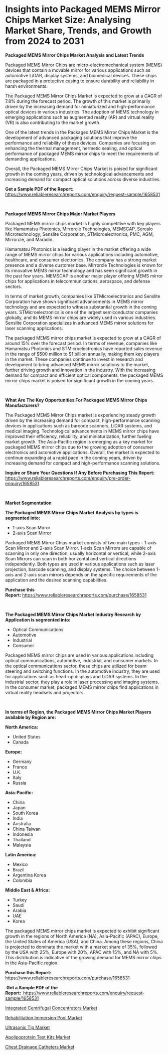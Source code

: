 <p><h1>Insights into Packaged MEMS Mirror Chips Market Size: Analysing Market Share, Trends, and Growth from 2024 to 2031</h1></p><p><strong>Packaged MEMS Mirror Chips Market Analysis and Latest Trends</strong></p>
<p><p>Packaged MEMS Mirror Chips are micro-electromechanical system (MEMS) devices that contain a movable mirror for various applications such as automotive LiDAR, display systems, and biomedical devices. These chips are packaged in a protective casing to ensure durability and reliability in harsh environments.</p><p>The Packaged MEMS Mirror Chips Market is expected to grow at a CAGR of 7.8% during the forecast period. The growth of this market is primarily driven by the increasing demand for miniaturized and high-performance optical devices in various industries. The adoption of MEMS technology in emerging applications such as augmented reality (AR) and virtual reality (VR) is also contributing to the market growth.</p><p>One of the latest trends in the Packaged MEMS Mirror Chips Market is the development of advanced packaging solutions that improve the performance and reliability of these devices. Companies are focusing on enhancing the thermal management, hermetic sealing, and optical performance of packaged MEMS mirror chips to meet the requirements of demanding applications.</p><p>Overall, the Packaged MEMS Mirror Chips Market is poised for significant growth in the coming years, driven by technological advancements and increasing demand for compact optical solutions across diverse industries.</p></p>
<p><strong>Get a Sample PDF of the Report:&nbsp;</strong> <a href="https://www.reliableresearchreports.com/enquiry/request-sample/1658531">https://www.reliableresearchreports.com/enquiry/request-sample/1658531</a></p>
<p>&nbsp;</p>
<p><strong>Packaged MEMS Mirror Chips Major Market Players</strong></p>
<p><p>Packaged MEMS mirror chips market is highly competitive with key players like Hamamatsu Photonics, Mirrorcle Technologies, MEMSCAP, Sercalo Microtechnology, Senslite Corporation, STMicroelectronics, PMC, AGM, Mirrorcle, and Maradin. </p><p>Hamamatsu Photonics is a leading player in the market offering a wide range of MEMS mirror chips for various applications including automotive, healthcare, and consumer electronics. The company has a strong market presence and a diverse customer base. Mirrorcle Technologies is known for its innovative MEMS mirror technology and has seen significant growth in the past few years. MEMSCAP is another major player offering MEMS mirror chips for applications in telecommunications, aerospace, and defense sectors. </p><p>In terms of market growth, companies like STMicroelectronics and Senslite Corporation have shown significant advancements in MEMS mirror technology and are expected to witness substantial growth in the coming years. STMicroelectronics is one of the largest semiconductor companies globally, and its MEMS mirror chips are widely used in various industries. Senslite Corporation specializes in advanced MEMS mirror solutions for laser scanning applications. </p><p>The packaged MEMS mirror chips market is expected to grow at a CAGR of around 15% over the forecast period. In terms of revenue, companies like Hamamatsu Photonics and STMicroelectronics have reported sales revenue in the range of $500 million to $1 billion annually, making them key players in the market. These companies continue to invest in research and development to bring advanced MEMS mirror solutions to the market, further driving growth and innovation in the industry. With the increasing demand for compact and efficient optical components, the packaged MEMS mirror chips market is poised for significant growth in the coming years.</p></p>
<p>&nbsp;</p>
<p><strong>What Are The Key Opportunities For Packaged MEMS Mirror Chips Manufacturers?</strong></p>
<p><p>The Packaged MEMS Mirror Chips market is experiencing steady growth driven by the increasing demand for compact, high-performance scanning devices in applications such as barcode scanners, LiDAR systems, and medical imaging. Technological advancements in MEMS mirror chips have improved their efficiency, reliability, and miniaturization, further fueling market growth. The Asia-Pacific region is emerging as a key market for packaged MEMS mirror chips due to the growing adoption of consumer electronics and automotive applications. Overall, the market is expected to continue expanding at a rapid pace in the coming years, driven by increasing demand for compact and high-performance scanning solutions.</p></p>
<p><strong>Inquire or Share Your Questions If Any Before Purchasing This Report:</strong> <a href="https://www.reliableresearchreports.com/enquiry/pre-order-enquiry/1658531">https://www.reliableresearchreports.com/enquiry/pre-order-enquiry/1658531</a></p>
<p>&nbsp;</p>
<p><strong>Market Segmentation</strong></p>
<p><strong>The Packaged MEMS Mirror Chips Market Analysis by types is segmented into:</strong></p>
<p><ul><li>1-axis Scan Mirror</li><li>2-axis Scan Mirror</li></ul></p>
<p><p>Packaged MEMS Mirror Chips market consists of two main types – 1-axis Scan Mirror and 2-axis Scan Mirror. 1-axis Scan Mirrors are capable of scanning in only one direction, usually horizontal or vertical, while 2-axis Scan Mirrors can scan in both horizontal and vertical directions independently. Both types are used in various applications such as laser projection, barcode scanning, and display systems. The choice between 1-axis and 2-axis scan mirrors depends on the specific requirements of the application and the desired scanning capabilities.</p></p>
<p><strong>Purchase this Report:&nbsp;</strong><a href="https://www.reliableresearchreports.com/purchase/1658531">https://www.reliableresearchreports.com/purchase/1658531</a></p>
<p>&nbsp;</p>
<p><strong>The Packaged MEMS Mirror Chips Market Industry Research by Application is segmented into:</strong></p>
<p><ul><li>Optical Communications</li><li>Automotive</li><li>Industrial</li><li>Consumer</li></ul></p>
<p><p>Packaged MEMS mirror chips are used in various applications including optical communications, automotive, industrial, and consumer markets. In the optical communications sector, these chips are utilized for beam steering and switching functions. In the automotive industry, they are used for applications such as head-up displays and LiDAR systems. In the industrial sector, they play a role in laser processing and imaging systems. In the consumer market, packaged MEMS mirror chips find applications in virtual reality headsets and projectors.</p></p>
<p>&nbsp;</p>
<p><strong>In terms of Region, the Packaged MEMS Mirror Chips Market Players available by Region are:</strong></p>
<p>
    <p> <strong> North America: </strong>
        <ul>
            <li>United States</li>
            <li>Canada</li>
        </ul>
        </p> 
    <p> <strong> Europe: </strong>
        <ul>
            <li>Germany</li>
            <li>France</li>
            <li>U.K.</li>
            <li>Italy</li>
            <li>Russia</li>
        </ul>
        </p> 
    <p> <strong> Asia-Pacific: </strong>
        <ul>
            <li>China</li>
            <li>Japan</li>
            <li>South Korea</li>
            <li>India</li>
            <li>Australia</li>
            <li>China Taiwan</li>
            <li>Indonesia</li>
            <li>Thailand</li>
            <li>Malaysia</li>
        </ul>
        </p> 
    <p> <strong> Latin America: </strong>
        <ul>
            <li>Mexico</li>
            <li>Brazil</li>
            <li>Argentina Korea</li>
            <li>Colombia</li>
        </ul>
        </p> 
    <p> <strong> Middle East & Africa: </strong>
        <ul>
            <li>Turkey</li>
            <li>Saudi</li>
            <li>Arabia</li>
            <li>UAE</li>
            <li>Korea</li>
        </ul>
    </p>
    </p>
<p><p>The packaged MEMS mirror chips market is expected to exhibit significant growth in the regions of North America (NA), Asia-Pacific (APAC), Europe, the United States of America (USA), and China. Among these regions, China is projected to dominate the market with a market share of 35%, followed by the USA with 25%, Europe with 20%, APAC with 15%, and NA with 5%. This distribution is indicative of the growing demand for MEMS mirror chips in the Asia-Pacific region.</p></p>
<p><strong>Purchase this Report: </strong><a href="https://www.reliableresearchreports.com/purchase/1658531">https://www.reliableresearchreports.com/purchase/1658531</a></p>
<p>&nbsp;<strong>Get a Sample PDF of the Report:&nbsp;&nbsp;</strong><a href="https://www.reliableresearchreports.com/enquiry/request-sample/1658531">https://www.reliableresearchreports.com/enquiry/request-sample/1658531</a></p>
<p><strong></strong></p>
<p><p><a href="https://medium.com/@kayliherzog567/integrated-centrifugal-concentrators-nbsp-market-focuses-on-market-share-size-and-projected-be96d5a4db18">Integrated Centrifugal Concentrators Market</a></p><p><a href="https://medium.com/@magaliortiz1955/rehabilitation-immersion-pool-market-size-reveals-the-best-marketing-channels-in-global-industry-153939676a41">Rehabilitation Immersion Pool Market</a></p><p><a href="https://medium.com/@vidyap2912/ultrasonic-tip-market-share-evolution-and-market-growth-trends-2024-2031-1bcaab1b0338">Ultrasonic Tip Market</a></p><p><a href="https://medium.com/@magaliortiz1955/apolipoprotein-test-kits-market-trends-and-market-analysis-forecasted-for-period-2024-2031-f4a5b6942867">Apolipoprotein Test Kits Market</a></p><p><a href="https://medium.com/p/facb90bde102/edit">Chest Drainage Catheters Market</a></p></p>